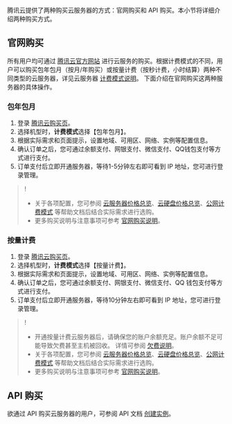 腾讯云提供了两种购买云服务器的方式：官网购买和 API 购买。本小节将详细介绍两种购买方式。

## 官网购买

所有用户均可通过 [腾讯云官方网站](http://manage.qcloud.com/shoppingcart/shop.php?tab=cvm) 进行云服务的购买。根据计费模式的不同，用户可以购买包年包月（按月/年购买）或按量计费（按秒计费，小时结算）两种不同类型的云服务器，详见云服务器 [计费模式说明](https://cloud.tencent.com/document/product/213/2180)。
下面介绍在官网购买这两种服务器的具体操作。

### 包年包月
1. 登录 [腾讯云购买页](http://manage.qcloud.com/shoppingcart/shop.php?tab=cvm)。
2. 选择机型时，**计费模式**选择【包年包月】。
3. 根据实际需求和页面提示，设置地域、可用区、网络、实例等配置信息。
4. 确认订单之后，您可通过余额支付、网银支付、微信支付、QQ钱包支付等方式进行支付。
5. 订单支付后立即开通服务器，等待1-5分钟左右即可看到 IP 地址，您可进行登录管理。

>! 
>- 关于各项配置，您可参阅 [云服务器价格总览](https://cloud.tencent.com/document/product/213/2176)、[云硬盘价格总览](https://cloud.tencent.com/document/product/213/2255)、[公网计费模式](https://cloud.tencent.com/document/product/213/10578) 等帮助文档后结合实际需求进行选购。
>- 更多购买说明与注意事项可参考 [官网购买说明](https://cloud.tencent.com/document/product/213/6998)。

### 按量计费
 
1. 登录 [腾讯云购买页](http://manage.qcloud.com/shoppingcart/shop.php?tab=cvm)。
2. 选择机型时，**计费模式**选择【按量计费】。
3. 根据实际需求和页面提示，设置地域、可用区、网络、实例等配置信息。
4. 确认订单之后，您可通过余额支付、网银支付、微信支付、QQ 钱包支付等方式进行支付。
5. 订单支付后立即开通服务器，等待10分钟左右即可看到 IP 地址，您可进行登录管理。

>!
>- 开通按量计费云服务器后，请确保您的账户余额充足。账户余额不足可能导致欠费甚至主机被回收。
>详情可参阅 [欠费说明](https://cloud.tencent.com/document/product/213/2181)。
>- 关于各项配置，您可参阅 [云服务器价格总览](https://cloud.tencent.com/document/product/213/2176)、[云硬盘价格总览](https://cloud.tencent.com/document/product/213/2255)、[公网计费模式](https://cloud.tencent.com/document/product/213/10578) 等帮助文档后结合实际需求进行选购。
>- 更多购买说明与注意事项可参考 [官网购买说明](https://cloud.tencent.com/document/product/213/6998)。

## API 购买
欲通过 API 购买云服务器的用户，可参阅 API 文档 [创建实例](https://cloud.tencent.com/document/api/213/15730)。

